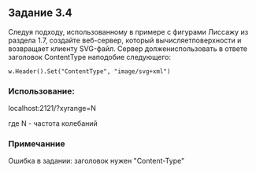## Задание 3.4

Следуя подходу, использованному в примере с фигурами Лиссажу из раздела 1.7,
создайте веб-сервер, который вычисляетповерхности и возвращает клиенту
SVG-файл. Сервер должениспользовать в ответе заголовок ContentType наподобие
следующего:

```
w.Header().Set("ContentType", "image/svg+xml")
```

### Использование:

localhost:2121/?xyrange=N

где N - частота колебаний

### Примечанние

Ошибка в задании: заголовок нужен "Content-Type"
